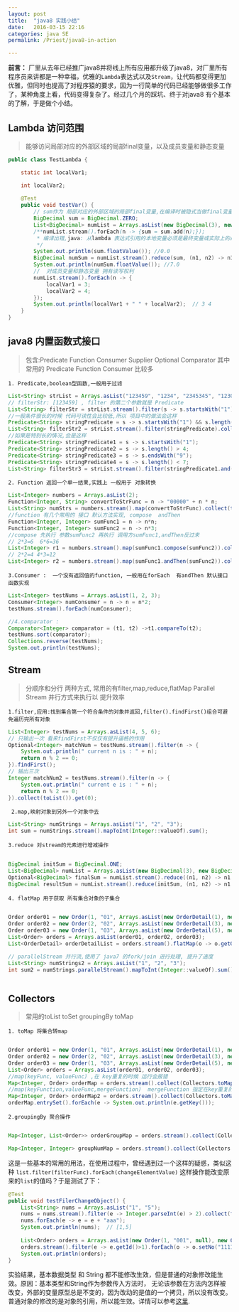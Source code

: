 ```yaml
---
layout: post
title:  "java8 实践小结"
date:   2016-03-15 22:16
categories: java SE
permalink: /Priest/java8-in-action

---
```


**前言：** 厂里从去年已经推广java8并将线上所有应用都升级了java8，对厂里所有程序员来讲都是一种幸福，优雅的`Lambda`表达式以及`Stream`，让代码都变得更加优雅，但同时也提高了对程序猿的要求，因为一行简单的代码已经能够做很多工作了，某种角度上看，代码变得复杂了。经过几个月的踩坑、终于对java8 有个基本的了解，于是做个小结。

<h2>Lambda 访问范围</h2>

>能够访问局部对应的外部区域的局部final变量，以及成员变量和静态变量



```java
public class TestLambda {

    static int localVar1;

    int localVar2;
    
    @Test
    public void testVar() {
        // sum作为 局部对应的外部区域的局部final变量,在编译时被隐式当做final变量处理
        BigDecimal sum = BigDecimal.ZERO;
        List<BigDecimal> numList = Arrays.asList(new BigDecimal(3), new BigDecimal(4));
        /**numList.stream().forEach(n -> {sum = sum.add(n);}); 
         * 编译出错,java: 从lambda 表达式引用的本地变量必须是最终变量或实际上的最终变量
         */
        System.out.println(sum.floatValue()); //0.0
        BigDecimal numSum = numList.stream().reduce(sum, (n1, n2) -> n1.add(n2));
        System.out.println(numSum.floatValue()); //7.0
        //  对成员变量和静态变量 拥有读写权利
        numList.stream().forEach(n -> {
            localVar1 = 3;
            localVar2 = 4;
        });
        System.out.println(localVar1 + " " + localVar2);  // 3 4
    }
}
```


<h2>java8 内置函数式接口</h2>

>包含:Predicate Function Consumer Supplier Optional Comparator
 其中常用的 Predicate Function Consumer 比较多
  

 `1. Predicate,boolean型函数,一般用于过滤`
 
```java
List<String> strList = Arrays.asList("123459", "1234", "2345345", "1230989");
// filterStr: [123459] , filter 的第二个参数就是 Predicate
List<String> filterStr = strList.stream().filter(s -> s.startsWith("1") && s.length() > 4 && s.endsWith("9") && s.length() < 7).collect(toList());
//一般条件很长的时候 代码可读性会比较低,所以 项目中的做法会这样
Predicate<String> stringPredicate = s -> s.startsWith("1") && s.length() > 4 && s.endsWith("9") && s.length() < 7;
List<String> filterStr2 = strList.stream().filter(stringPredicate).collect(toList());
//如果是特别长的情况,会是这样
Predicate<String> stringPredicate1 = s -> s.startsWith("1");
Predicate<String> stringPredicate2 = s -> s.length() > 4;
Predicate<String> stringPredicate3 = s -> s.endsWith("9");
Predicate<String> stringPredicate4 = s -> s.length() < 7;
List<String> filterStr3 = strList.stream().filter(stringPredicate1.and(stringPredicate2).and(stringPredicate3).and(stringPredicate4)).collect(toList());
```
  `2. Function 返回一个单一结果,实践上 一般用于 对象转换`
  
```java 
List<Integer> numbers = Arrays.asList(2);
Function<Integer, String> convertToStrFunc = n -> "00000" + n * n;
List<String> numStrs = numbers.stream().map(convertToStrFunc).collect(toList());
//function 有几个常用的 接口 默认方法实现, compose  andThen
Function<Integer, Integer> sumFunc1 = n -> n*n;
Function<Integer, Integer> sumFunc2 = n -> n*3;
//compose 先执行 参数sumFunc2 再执行 调用方sumFunc1,andThen反过来
// 2*3=6  6*6=36
List<Integer> r1 = numbers.stream().map(sumFunc1.compose(sumFunc2)).collect(toList());
// 2*2=4 4*3=12
List<Integer> r2 = numbers.stream().map(sumFunc1.andThen(sumFunc2)).collect(toList());
```

 `3.Consumer :  一个没有返回值的function, 一般用在forEach  有andThen 默认接口函数实现`

```java
List<Integer> testNums = Arrays.asList(1, 2, 3);
Consumer<Integer> numConsumer = n -> n = n*2;
testNums.stream().forEach(numConsumer);

//4.comparator :
Comparator<Integer> comparator = (t1, t2) ->t1.compareTo(t2);
testNums.sort(comparator);
Collections.reverse(testNums);
System.out.println(testNums);
```

<h2>Stream </h2>


>分顺序和分行 两种方式, 常用的有filter,map,reduce,flatMap Parallel Stream 并行方式来执行以 提升效率



 `1.filter,应用:找到集合第一个符合条件的对象并返回,filter().findFirst()组合可避免遍历完所有对象`
 

```java
List<Integer> testNums = Arrays.asList(4, 5, 6);
// 只输出一次 看来findFirst不仅仅有提升逼格的作用
Optional<Integer> matchNum = testNums.stream().filter(n -> {
    System.out.println(" current n is : " + n);
    return n % 2 == 0;
}).findFirst();
// 输出三次
Integer matchNum2 = testNums.stream().filter(n -> {
    System.out.println(" current e is : " + n);
    return n % 2 == 0;
}).collect(toList()).get(0);
```
 


` 2.map,映射对象到另外一个对象中去`


```java
List<String> numStrings = Arrays.asList("1", "2", "3");
int sum = numStrings.stream().mapToInt(Integer::valueOf).sum();
```



`3.reduce 对stream的元素进行增减操作`



```java      
        
BigDecimal initSum = BigDecimal.ONE;
List<BigDecimal> numList = Arrays.asList(new BigDecimal(3), new BigDecimal(4));
Optional<BigDecimal> finalSum = numList.stream().reduce((n1, n2) -> n1.add(n2)); // 7
BigDecimal resultSum = numList.stream().reduce(initSum, (n1, n2) -> n1.add(n2));// 8
```     
 


`4. flatMap 用于获取 所有集合对象的子集合`



```java     
        
Order order01 = new Order(1, "01", Arrays.asList(new OrderDetail(1), new OrderDetail(1)));
Order order02 = new Order(2, "02", Arrays.asList(new OrderDetail(3), new OrderDetail(4)));
Order order03 = new Order(1, "03", Arrays.asList(new OrderDetail(5), new OrderDetail(6)));
List<Order> orders = Arrays.asList(order01, order02, order03);
List<OrderDetail> orderDetailList = orders.stream().flatMap(o -> o.getOrderDetails().stream()).collect(toList());

// parallelStream 并行流,使用了 java7 的fork/join 进行处理, 提升了速度
List<String> numStrings2 = Arrays.asList("1", "2", "3");
int sum2 = numStrings.parallelStream().mapToInt(Integer::valueOf).sum();
    
```




<h2>Collectors </h2>

>常用的toList toSet groupingBy toMap


`1. toMap 将集合转map`


```java

Order order01 = new Order(1, "01", Arrays.asList(new OrderDetail(1), new OrderDetail(1)));
Order order02 = new Order(2, "02", Arrays.asList(new OrderDetail(3), new OrderDetail(4)));
Order order03 = new Order(1, "03", Arrays.asList(new OrderDetail(5), new OrderDetail(6)));
List<Order> orders = Arrays.asList(order01, order02, order03);
//map(keyFunc, valueFunc) ,在 key重复的时候 运行会报错
Map<Integer, Order> orderMap = orders.stream().collect(Collectors.toMap(o -> o.getId(), o -> o));
//map(keyFunction,valueFunc,mergeFunction)  mergeFunction 指定在key重复的时候使用哪一个value
Map<Integer, Order> orderMap2 = orders.stream().collect(Collectors.toMap(o -> o.getId(), o -> o, (k1, k2) -> k1));
orderMap.entrySet().forEach(e -> System.out.println(e.getKey()));
```


`2.groupingBy 聚合操作`


```java

Map<Integer, List<Order>> orderGroupMap = orders.stream().collect(Collectors.groupingBy(Order::getId));

Map<Integer, Integer> groupNumMap = orders.stream().collect(Collectors.groupingBy(Order::getId, Collectors.summingInt(p -> 1)));

```



这是一些基本的常用的用法，在使用过程中，曾经遇到过一个这样的疑惑，类似这种 `list.filter(filterFunc).forEach(changeElementValue)` 这样操作能改变原来的`list`的值吗？于是测试了下：


```java
@Test
public void testFilerChangeObject() {
    List<String> nums = Arrays.asList("1", "5");
    nums = nums.stream().filter(e -> Integer.parseInt(e) > 2).collect(toList());
    nums.forEach(e -> e = e + "aaa");
    System.out.println(nums);  // [1,5]
 
    List<Order> orders = Arrays.asList(new Order(1, "001", null), new Order(2, "002", null));
    orders.stream().filter(e -> e.getId()>1).forEach(o -> o.setNo("111111"));
    System.out.println(orders);
}
```


实验结果，基本数据类型 和  String 都不能修改生效，但是普通的对象修改能生效。原因：基本类型和String作为参数传入方法时， 无论该参数在方法内怎样被改变，外部的变量原型总是不变的，因为改动的是值的一个拷贝，所以没有改变。普通对象的修改的是对象的引用，所以能生效。详情可以参考[这里](http://freej.blog.51cto.com/235241/168676).